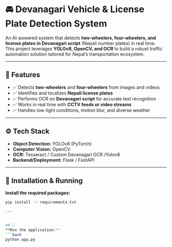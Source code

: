 # 🚘 Devanagari Vehicle & License Plate Detection System  

An AI-powered system that detects **two-wheelers, four-wheelers, and license plates in Devanagari script** (Nepali number plates) in real time.  
This project leverages **YOLOv8, OpenCV, and OCR** to build a robust traffic automation solution tailored for Nepal’s transportation ecosystem.  

---

## 🔑 Features  
- ✅ Detects **two-wheelers** and **four-wheelers** from images and videos  
- ✅ Identifies and localizes **Nepali license plates**  
- ✅ Performs OCR on **Devanagari script** for accurate text recognition  
- ✅ Works in real time with **CCTV feeds or video streams**  
- ✅ Handles low-light conditions, motion blur, and diverse weather  

---

## ⚙️ Tech Stack  
- **Object Detection:** YOLOv8 (PyTorch)  
- **Computer Vision:** OpenCV  
- **OCR:** Tesseract / Custom Devanagari OCR  /Yolov8
- **Backend/Deployment:** Flask / FastAPI  

---

## 🚀 Installation & Running

**Install the required packages:**
```bash
pip install -r requirements.txt

---


## 🚀
**Run the application:**
```bash
python app.py
